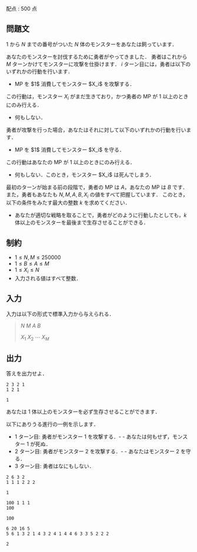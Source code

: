 配点 : $500$ 点

## 問題文

$1$ から $N$ までの番号がついた $N$ 体のモンスターをあなたは飼っています．

あなたのモンスターを討伐するために勇者がやってきました．
勇者はこれから $M$ ターンかけてモンスターに攻撃を仕掛けます．
$i$ ターン目には，勇者は以下のいずれかの行動を行います．

- <p>MP を $1$ 消費してモンスター $X_i$ を攻撃する．
この行動は，モンスター $X_i$ がまだ生きており，かつ勇者の MP が $1$ 以上のときにのみ行える．</p>
- <p>何もしない．</p>

勇者が攻撃を行った場合，あなたはそれに対して以下のいずれかの行動を行います．

- <p>MP を $1$ 消費してモンスター $X_i$ を守る．
この行動はあなたの MP が $1$ 以上のときにのみ行える．</p>
- <p>何もしない．このとき，モンスター $X_i$ は死んでしまう．</p>

最初のターンが始まる前の段階で，勇者の MP は $A$，あなたの MP は $B$ です．
また，勇者もあなたも $N,M,A,B,X_i$ の値をすべて把握しています．
このとき，以下の条件をみたす最大の整数 $k$ を求めてください．

- あなたが適切な戦略を取ることで，勇者がどのように行動したとしても，$k$ 体以上のモンスターを最後まで生存させることができる．

## 制約

- $1 \leq N,M \leq 250000$
- $1 \leq B \leq A \leq M$
- $1 \leq X_i \leq N$
- 入力される値はすべて整数．

## 入力

入力は以下の形式で標準入力から与えられる．

> $N$ $M$ $A$ $B$
> 
> $X_1$ $X_2$ $\cdots$ $X_M$

## 出力

答えを出力せよ．

```input1
2 3 2 1
1 2 1
```

```output1
1
```

あなたは $1$ 体以上のモンスターを必ず生存させることができます．

以下にありうる進行の一例を示します．

- $1$ ターン目: 勇者がモンスター $1$ を攻撃する．-   - あなたは何もせず，モンスター $1$ が死ぬ．
- $2$ ターン目: 勇者がモンスター $2$ を攻撃する．-   - あなたはモンスター $2$ を守る．
- $3$ ターン目: 勇者はなにもしない．

```input2
2 6 3 2
1 1 1 2 2 2
```

```output2
1
```

```input3
100 1 1 1
100
```

```output3
100
```

```input4
6 20 16 5
5 6 1 3 2 1 4 3 2 4 1 4 4 6 3 3 5 2 2 2
```

```output4
2
```
